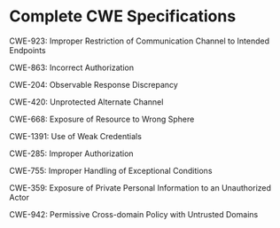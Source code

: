 

# Complete CWE Specifications

CWE-923: Improper Restriction of Communication Channel to Intended Endpoints

CWE-863: Incorrect Authorization

CWE-204: Observable Response Discrepancy

CWE-420: Unprotected Alternate Channel

CWE-668: Exposure of Resource to Wrong Sphere

CWE-1391: Use of Weak Credentials

CWE-285: Improper Authorization

CWE-755: Improper Handling of Exceptional Conditions

CWE-359: Exposure of Private Personal Information to an Unauthorized Actor

CWE-942: Permissive Cross-domain Policy with Untrusted Domains
